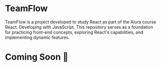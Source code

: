 # TeamFlow


TeamFlow is a project developed to study React as part of the Alura course React: Developing with JavaScript. This
repository serves as a foundation for practicing front-end concepts, exploring React's capabilities, and implementing
dynamic features.

# Coming Soon 🚀 


